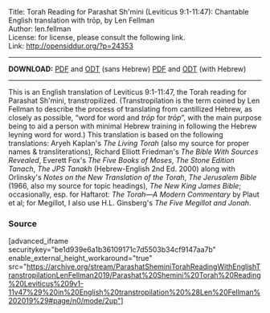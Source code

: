 <html>
<head></head>
<body>
Title: Torah Reading for Parashat Sh'mini (Leviticus 9:1-11:47): Chantable English translation with trōp, by Len Fellman<br />
Author: len.fellman<br />
License: for license, please consult the following link.<br />
Link: <a href="http://opensiddur.org/?p=24353">http://opensiddur.org/?p=24353</a>
<p />
<hr />

<style type="text/css" media="all">.printfriendly {display: none!important;}</style>

<strong>DOWNLOAD:</strong> 
<a href="https://archive.org/download/ParashatSheminiTorahReadingWithEnglishTranstropilationLenFellman2019/Parashat%20Shemini%20Torah%20Reading%20Leviticus%209v1-11v47%29%20in%20English%20transtropilation%20%28Len%20Fellman%202019%29%20-%20english%20only.pdf">PDF</a> and <a href="https://archive.org/download/ParashatSheminiTorahReadingWithEnglishTranstropilationLenFellman2019/Parashat%20Shemini%20Torah%20Reading%20Leviticus%209v1-11v47%29%20in%20English%20transtropilation%20%28Len%20Fellman%202019%29%20-%20english%20only.odt">ODT</a> (sans Hebrew) 
<a href="https://archive.org/download/ParashatSheminiTorahReadingWithEnglishTranstropilationLenFellman2019/Parashat%20Shemini%20Torah%20Reading%20Leviticus%209v1-11v47%29%20in%20English%20transtropilation%20%28Len%20Fellman%202019%29.pdf">PDF</a> and <a href="https://archive.org/download/ParashatSheminiTorahReadingWithEnglishTranstropilationLenFellman2019/Parashat%20Shemini%20Torah%20Reading%20Leviticus%209v1-11v47%29%20in%20English%20transtropilation%20%28Len%20Fellman%202019%29.odt">ODT</a> (with Hebrew)


<hr />

This is an English translation of Leviticus 9:1-11:47, the Torah reading for Parashat Sh'mini, transtropilized. (Transtropilation is the term coined by Len Fellman to describe the process of translating from cantillized Hebrew, as closely as possible, “word for word and <em>trōp</em> for <em>trōp</em>”, with the main purpose being to aid a person with minimal Hebrew training in following the Hebrew leyning word for word.) This translation is based on the following translations: Aryeh Kaplan's <em>The Living Torah</em> (also my source for proper names & transliterations), Richard Elliott Friedman's <em>The Bible With Sources Revealed</em>, Everett Fox's <em>The Five Books of Moses</em>, <em>The Stone Edition Tanach</em>, <em>The JPS Tanakh</em> (Hebrew-English 2nd Ed. 2000) along with Orlinsky's <em>Notes on the New Translation of the Torah</em>, <em>The Jerusalem Bible</em> (1966, also my source for topic headings), <em>The New King James Bible</em>; occasionally, esp. for Haftarot: <em>The Torah—A Modern Commentary</em> by Plaut et al; for Megillot, I also use H.L. Ginsberg's <em>The Five Megillot and Jonah</em>.

<h3>Source</h3>

[advanced_iframe securitykey="be1d939e6a1b36109171c7d5503b34cf9147aa7b" enable_external_height_workaround="true" src="https://archive.org/stream/ParashatSheminiTorahReadingWithEnglishTranstropilationLenFellman2019/Parashat%20Shemini%20Torah%20Reading%20Leviticus%209v1-11v47%29%20in%20English%20transtropilation%20%28Len%20Fellman%202019%29#page/n0/mode/2up"]

</body>
</html>